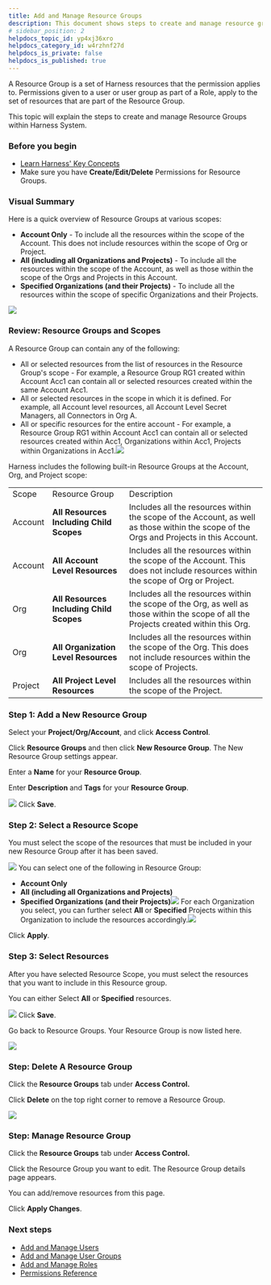 ```yaml
---
title: Add and Manage Resource Groups
description: This document shows steps to create and manage resource groups and assign them to user groups.
# sidebar_position: 2
helpdocs_topic_id: yp4xj36xro
helpdocs_category_id: w4rzhnf27d
helpdocs_is_private: false
helpdocs_is_published: true
---
```


A Resource Group is a set of Harness resources that the permission applies to. Permissions given to a user or user group as part of a Role, apply to the set of resources that are part of the Resource Group.

This topic will explain the steps to create and manage Resource Groups within Harness System.

### Before you begin

* [Learn Harness' Key Concepts](https://ngdocs.harness.io/article/hv2758ro4e-learn-harness-key-concepts)
* Make sure you have **Create/Edit/Delete** Permissions for Resource Groups.

### Visual Summary

Here is a quick overview of Resource Groups at various scopes:

* **Account Only** - To include all the resources within the scope of the Account. This does not include resources within the scope of Org or Project.
* **All (including all Organizations and Projects)** - To include all the resources within the scope of the Account, as well as those within the scope of the Orgs and Projects in this Account.
* **Specified Organizations (and their Projects)** - To include all the resources within the scope of specific Organizations and their Projects.

![](./static/add-resource-groups-32.png)
### Review: Resource Groups and Scopes

A Resource Group can contain any of the following:

* All or selected resources from the list of resources in the Resource Group's scope - For example, a Resource Group RG1 created within Account Acc1 can contain all or selected resources created within the same Account Acc1.
* All or selected resources in the scope in which it is defined. For example, all Account level resources, all Account Level Secret Managers, all Connectors in Org A.
* All or specific resources for the entire account - For example, a Resource Group RG1 within Account Acc1 can contain all or selected resources created within Acc1, Organizations within Acc1, Projects within Organizations in Acc1.![](./static/add-resource-groups-33.png)

Harness includes the following built-in Resource Groups at the Account, Org, and Project scope:



|  |  |  |
| --- | --- | --- |
| Scope | Resource Group | Description |
| Account | **All Resources Including Child Scopes** | Includes all the resources within the scope of the Account, as well as those within the scope of the Orgs and Projects in this Account. |
| Account | **All Account Level Resources** | Includes all the resources within the scope of the Account. This does not include resources within the scope of Org or Project. |
| Org | **All Resources Including Child Scopes** | Includes all the resources within the scope of the Org, as well as those within the scope of all the Projects created within this Org. |
| Org | **All Organization Level Resources** | Includes all the resources within the scope of the Org. This does not include resources within the scope of Projects. |
| Project | **All Project Level Resources** | Includes all the resources within the scope of the Project. |

### Step 1: Add a New Resource Group

Select your **Project/Org/Account**, and click **Access Control**.

Click **Resource Groups** and then click **New Resource Group**. The New Resource Group settings appear.

Enter a **Name** for your **Resource Group**.

Enter **Description** and **Tags** for your **Resource Group**.

![](./static/add-resource-groups-34.png)
Click **Save**.

### Step 2: Select a Resource Scope

You must select the scope of the resources that must be included in your new Resource Group after it has been saved.

![](./static/add-resource-groups-35.png)
You can select one of the following in Resource Group:

* **Account Only**
* **All (including all Organizations and Projects)**
* **Specified Organizations (and their Projects)**![](./static/add-resource-groups-36.png)
For each Organization you select, you can further select **All** or **Specified** Projects within this Organization to include the resources accordingly.![](./static/add-resource-groups-37.png)

Click **Apply**.

### Step 3: Select Resources

After you have selected Resource Scope, you must select the resources that you want to include in this Resource group.

You can either Select **All** or **Specified** resources.

![](./static/add-resource-groups-38.png)
Click **Save**.

Go back to Resource Groups. Your Resource Group is now listed here.

![](./static/add-resource-groups-39.png)
### Step: Delete A Resource Group

Click the **Resource Groups** tab under **Access Control.**

Click **Delete** on the top right corner to remove a Resource Group.

![](./static/add-resource-groups-40.png)
### Step: Manage Resource Group

Click the **Resource Groups** tab under **Access Control.**

Click the Resource Group you want to edit. The Resource Group details page appears.

You can add/remove resources from this page.

Click **Apply Changes**.

### Next steps

* [Add and Manage Users](./3-add-users.md)
* [Add and Manage User Groups](./4-add-user-groups.md)
* [Add and Manage Roles](./9-add-manage-roles.md)
* [Permissions Reference](./ref-access-management/permissions-reference.md)

